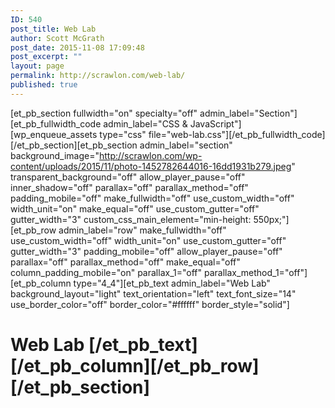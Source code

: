 ```yaml
---
ID: 540
post_title: Web Lab
author: Scott McGrath
post_date: 2015-11-08 17:09:48
post_excerpt: ""
layout: page
permalink: http://scrawlon.com/web-lab/
published: true
---
```

[et_pb_section fullwidth="on" specialty="off" admin_label="Section"][et_pb_fullwidth_code admin_label="CSS & JavaScript"][wp_enqueue_assets type="css" file="web-lab.css"][/et_pb_fullwidth_code][/et_pb_section][et_pb_section admin_label="section" background_image="http://scrawlon.com/wp-content/uploads/2015/11/photo-1452782644016-16dd1931b279.jpeg" transparent_background="off" allow_player_pause="off" inner_shadow="off" parallax="off" parallax_method="off" padding_mobile="off" make_fullwidth="off" use_custom_width="off" width_unit="on" make_equal="off" use_custom_gutter="off" gutter_width="3" custom_css_main_element="min-height: 550px;"][et_pb_row admin_label="row" make_fullwidth="off" use_custom_width="off" width_unit="on" use_custom_gutter="off" gutter_width="3" padding_mobile="off" allow_player_pause="off" parallax="off" parallax_method="off" make_equal="off" column_padding_mobile="on" parallax_1="off" parallax_method_1="off"][et_pb_column type="4_4"][et_pb_text admin_label="Web Lab" background_layout="light" text_orientation="left" text_font_size="14" use_border_color="off" border_color="#ffffff" border_style="solid"] 
# Web Lab [/et_pb_text][/et_pb_column][/et_pb_row][/et_pb_section]